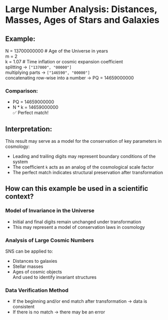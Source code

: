 # Large Number Analysis: Distances, Masses, Ages of Stars and Galaxies

## Example:

N = 13700000000  # Age of the Universe in years  
m = 2  
k = 1.07  # Time inflation or cosmic expansion coefficient  
splitting → `["137000", "00000"]`  
multiplying parts → `["146590", "00000"]`  
concatenating row-wise into a number → PQ = 14659000000  

### Comparison:

- PQ = 14659000000  
- N * k = 14659000000  
✅ Perfect match!

## Interpretation:

This result may serve as a model for the conservation of key parameters in cosmology:

- Leading and trailing digits may represent boundary conditions of the system  
- The coefficient `k` acts as an analog of the cosmological scale factor  
- The perfect match indicates structural preservation after transformation  

## How can this example be used in a scientific context?

### Model of Invariance in the Universe

- Initial and final digits remain unchanged under transformation  
- This may represent a model of conservation laws in cosmology  

### Analysis of Large Cosmic Numbers

SNS can be applied to:

- Distances to galaxies  
- Stellar masses  
- Ages of cosmic objects  
And used to identify invariant structures  

### Data Verification Method

- If the beginning and/or end match after transformation → data is consistent  
- If there is no match → there may be an error
